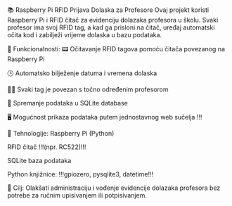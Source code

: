 📚 Raspberry Pi RFID Prijava Dolaska za Profesore
Ovaj projekt koristi Raspberry Pi i RFID čitač za evidenciju dolazaka profesora u školu. Svaki profesor ima svoj RFID tag, a kad ga prisloni na čitač, uređaj automatski očita kod i zabilježi vrijeme dolaska u bazu podataka.

🔧 Funkcionalnosti:
📟 Očitavanje RFID tagova pomoću čitača povezanog na Raspberry Pi

🕒 Automatsko bilježenje datuma i vremena dolaska

🧑‍🏫 Svaki tag je povezan s točno određenim profesorom

💾 Spremanje podataka u SQLite database

🖥️ Mogućnost prikaza podataka putem jednostavnog web sučelja !!!

🧰 Tehnologije:
Raspberry Pi (Python)

RFID čitač !!!(npr. RC522)!!!

SQLite baza podataka

Python knjižnice: !!!gpiozero, pysqlite3, datetime!!!

🎯 Cilj:
Olakšati administraciju i vođenje evidencije dolazaka profesora bez potrebe za ručnim upisivanjem ili potpisivanjem.
